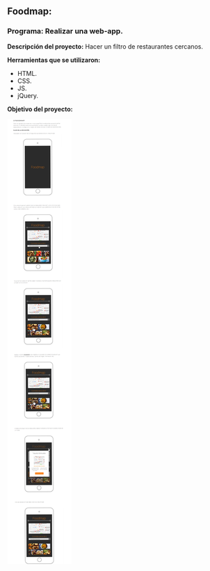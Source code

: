 ## Foodmap:
### Programa: Realizar una web-app.

**Descripción del proyecto:**
Hacer un filtro de restaurantes cercanos.

**Herramientas que se utilizaron:**

* HTML.
* CSS.
* JS.
* jQuery.

**Objetivo del proyecto:**

![vista del objetivo del proyecto](assets/images/foodmapreadme.png)